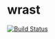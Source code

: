 # wrast

[![Build Status](https://travis-ci.org/globalbioticinteractions/wrast.svg?branch=master)](https://travis-ci.org/globalbioticinteractions/wrast)
